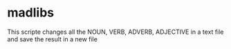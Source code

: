 # madlibs
This scripte changes all the NOUN, VERB, ADVERB, ADJECTIVE in a text file and save the result in a new file
